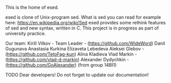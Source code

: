 This is the home of esed.

esed is clone of Unix-program sed. What is sed you can read for example here: https://en.wikipedia.org/wiki/Sed
esed provides some rethink features of sed and new syntax, written in C.
This project is in progress as part of university practice.





Our team:
Kirill Vilkov - Team Leader - (https://github.com/WideWord)
Danil Gugunava
Anastasia Kurkina
Elizaveta Lebedeva
Aleksei Glebov - (https://github.com/TetoFag-kun)
Alina Kladieva
Vlad Markin - (https://github.com/vlad-d-markin)
Alexander Dydychkin - (https://github.com/GoAlexander)  (from group 14BI1)



TODO
Dear developers! Do not forget to update our documentation!